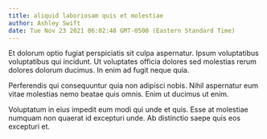 ```yaml
---
title: aliquid laboriosam quis et molestiae
author: Ashley Swift
date: Tue Nov 23 2021 06:02:48 GMT-0500 (Eastern Standard Time)
---
```

Et dolorum optio fugiat perspiciatis sit culpa aspernatur. Ipsum voluptatibus voluptatibus qui incidunt. Ut voluptates officia dolores sed molestias rerum dolores dolorum ducimus. In enim ad fugit neque quia.

 Perferendis qui consequuntur quia non adipisci nobis. Nihil aspernatur eum vitae molestias nemo beatae quis omnis. Enim ut ducimus ut enim.

 Voluptatum in eius impedit eum modi qui unde et quis. Esse at molestiae numquam non quaerat id excepturi unde. Ab distinctio saepe quis eos excepturi et.